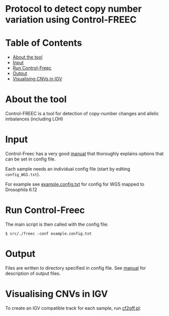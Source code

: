 # Protocol to detect copy number variation using Control-FREEC

# Table of Contents
* [About the tool](#about-the-tool)
* [Input](#input)
* [Run Control-Freec](#run-control-freec)
* [Output](#output)
* [Visualising CNVs in IGV](#visualising-cnvs-in-igv)

# About the tool
Control-FREEC is a tool for detection of copy-number changes and allelic imbalances (including LOH) 

# Input
Control-Freec has a very good [manual](http://boevalab.com/FREEC/tutorial.html#CONFIG) that thoroughly explains options that can be set in config file.

Each sample needs an individual config file (start by editing `config_WGS.txt`).

For example see [example.config.txt](files/example.config.txt) for config for WGS mapped to Drosophila 6.12

# Run Control-Freec

The main script is then called with the config file:

`$ src/./freec -conf example.config.txt`

# Output

Files are written to directory specified in config file. See [manual](http://boevalab.com/FREEC/tutorial.html#OUTPUT) for description of output files.


# Visualising CNVs in IGV

To create an IGV compatible track for each sample, run [cf2gff.pl](script/cnv2gff.pl):
